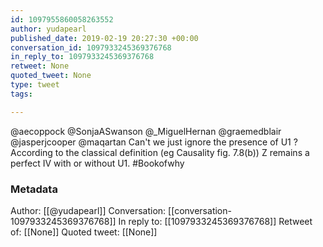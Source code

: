 ```yaml
---
id: 1097955860058263552
author: yudapearl
published_date: 2019-02-19 20:27:30 +00:00
conversation_id: 1097933245369376768
in_reply_to: 1097933245369376768
retweet: None
quoted_tweet: None
type: tweet
tags:

---
```


@aecoppock @SonjaASwanson @_MiguelHernan @graemedblair @jasperjcooper @maqartan Can't we just ignore the presence of U1 ? According to the classical definition (eg Causality fig. 7.8(b)) Z remains a perfect IV with or without U1. #Bookofwhy

### Metadata

Author: [[@yudapearl]]
Conversation: [[conversation-1097933245369376768]]
In reply to: [[1097933245369376768]]
Retweet of: [[None]]
Quoted tweet: [[None]]

